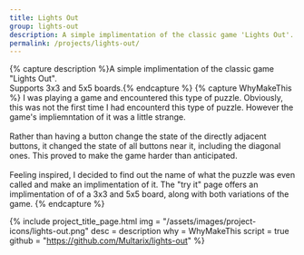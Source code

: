 ```yaml
---
title: Lights Out
group: lights-out
description: A simple implimentation of the classic game 'Lights Out'. Supports 3x3 and 5x5 boards.
permalink: /projects/lights-out/
---
```


{% capture description %}A simple implimentation of the classic game "Lights Out".<br>Supports 3x3 and 5x5 boards.{% endcapture %}
{% capture WhyMakeThis %}
I was playing a game and encountered this type of puzzle. Obviously, this was not the first time I had encounterd this type of puzzle. However the game's impliemntation of it was a little strange.<br>
<br>
Rather than having a button change the state of the directly adjacent buttons, it changed the state of all buttons near it, including the diagonal ones. This proved to make the game harder than anticipated.<br>
<br>
Feeling inspired, I decided to find out the name of what the puzzle was even called and make an implimentation of it. The "try it" page offers an implimentation of of a 3x3 and 5x5 board, along with both variations of the game.
{% endcapture %}


{% include project_title_page.html
	img			= "/assets/images/project-icons/lights-out.png"
	desc		= description
	why			= WhyMakeThis
	script		= true
	github		= "https://github.com/Multarix/lights-out"
%}